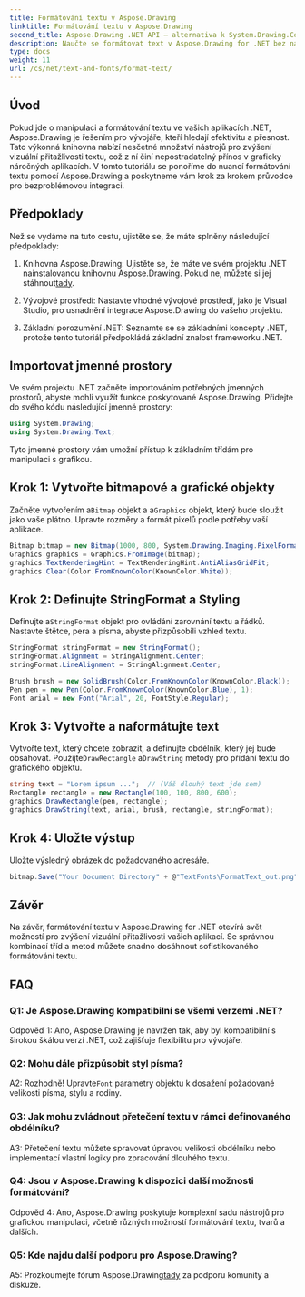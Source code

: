 ```yaml
---
title: Formátování textu v Aspose.Drawing
linktitle: Formátování textu v Aspose.Drawing
second_title: Aspose.Drawing .NET API – alternativa k System.Drawing.Common
description: Naučte se formátovat text v Aspose.Drawing for .NET bez námahy. Průvodce krok za krokem s příklady.
type: docs
weight: 11
url: /cs/net/text-and-fonts/format-text/
---
```

## Úvod

Pokud jde o manipulaci a formátování textu ve vašich aplikacích .NET, Aspose.Drawing je řešením pro vývojáře, kteří hledají efektivitu a přesnost. Tato výkonná knihovna nabízí nesčetné množství nástrojů pro zvýšení vizuální přitažlivosti textu, což z ní činí nepostradatelný přínos v graficky náročných aplikacích. V tomto tutoriálu se ponoříme do nuancí formátování textu pomocí Aspose.Drawing a poskytneme vám krok za krokem průvodce pro bezproblémovou integraci.

## Předpoklady

Než se vydáme na tuto cestu, ujistěte se, že máte splněny následující předpoklady:

1.  Knihovna Aspose.Drawing: Ujistěte se, že máte ve svém projektu .NET nainstalovanou knihovnu Aspose.Drawing. Pokud ne, můžete si jej stáhnout[tady](https://releases.aspose.com/drawing/net/).

2. Vývojové prostředí: Nastavte vhodné vývojové prostředí, jako je Visual Studio, pro usnadnění integrace Aspose.Drawing do vašeho projektu.

3. Základní porozumění .NET: Seznamte se se základními koncepty .NET, protože tento tutoriál předpokládá základní znalost frameworku .NET.

## Importovat jmenné prostory

Ve svém projektu .NET začněte importováním potřebných jmenných prostorů, abyste mohli využít funkce poskytované Aspose.Drawing. Přidejte do svého kódu následující jmenné prostory:

```csharp
using System.Drawing;
using System.Drawing.Text;
```

Tyto jmenné prostory vám umožní přístup k základním třídám pro manipulaci s grafikou.

## Krok 1: Vytvořte bitmapové a grafické objekty

 Začněte vytvořením a`Bitmap` objekt a a`Graphics` objekt, který bude sloužit jako vaše plátno. Upravte rozměry a formát pixelů podle potřeby vaší aplikace.

```csharp
Bitmap bitmap = new Bitmap(1000, 800, System.Drawing.Imaging.PixelFormat.Format32bppPArgb);
Graphics graphics = Graphics.FromImage(bitmap);
graphics.TextRenderingHint = TextRenderingHint.AntiAliasGridFit;
graphics.Clear(Color.FromKnownColor(KnownColor.White));
```

## Krok 2: Definujte StringFormat a Styling

 Definujte a`StringFormat` objekt pro ovládání zarovnání textu a řádků. Nastavte štětce, pera a písma, abyste přizpůsobili vzhled textu.

```csharp
StringFormat stringFormat = new StringFormat();
stringFormat.Alignment = StringAlignment.Center;
stringFormat.LineAlignment = StringAlignment.Center;

Brush brush = new SolidBrush(Color.FromKnownColor(KnownColor.Black));
Pen pen = new Pen(Color.FromKnownColor(KnownColor.Blue), 1);
Font arial = new Font("Arial", 20, FontStyle.Regular);
```

## Krok 3: Vytvořte a naformátujte text

Vytvořte text, který chcete zobrazit, a definujte obdélník, který jej bude obsahovat. Použijte`DrawRectangle` a`DrawString` metody pro přidání textu do grafického objektu.

```csharp
string text = "Lorem ipsum ...";  // (Váš dlouhý text jde sem)
Rectangle rectangle = new Rectangle(100, 100, 800, 600);
graphics.DrawRectangle(pen, rectangle);
graphics.DrawString(text, arial, brush, rectangle, stringFormat);
```

## Krok 4: Uložte výstup

Uložte výsledný obrázek do požadovaného adresáře.

```csharp
bitmap.Save("Your Document Directory" + @"TextFonts\FormatText_out.png");
```

## Závěr

Na závěr, formátování textu v Aspose.Drawing for .NET otevírá svět možností pro zvýšení vizuální přitažlivosti vašich aplikací. Se správnou kombinací tříd a metod můžete snadno dosáhnout sofistikovaného formátování textu.

## FAQ

### Q1: Je Aspose.Drawing kompatibilní se všemi verzemi .NET?

Odpověď 1: Ano, Aspose.Drawing je navržen tak, aby byl kompatibilní s širokou škálou verzí .NET, což zajišťuje flexibilitu pro vývojáře.

### Q2: Mohu dále přizpůsobit styl písma?

 A2: Rozhodně! Upravte`Font` parametry objektu k dosažení požadované velikosti písma, stylu a rodiny.

### Q3: Jak mohu zvládnout přetečení textu v rámci definovaného obdélníku?

A3: Přetečení textu můžete spravovat úpravou velikosti obdélníku nebo implementací vlastní logiky pro zpracování dlouhého textu.

### Q4: Jsou v Aspose.Drawing k dispozici další možnosti formátování?

Odpověď 4: Ano, Aspose.Drawing poskytuje komplexní sadu nástrojů pro grafickou manipulaci, včetně různých možností formátování textu, tvarů a dalších.

### Q5: Kde najdu další podporu pro Aspose.Drawing?

 A5: Prozkoumejte fórum Aspose.Drawing[tady](https://forum.aspose.com/c/diagram/17) za podporu komunity a diskuze.